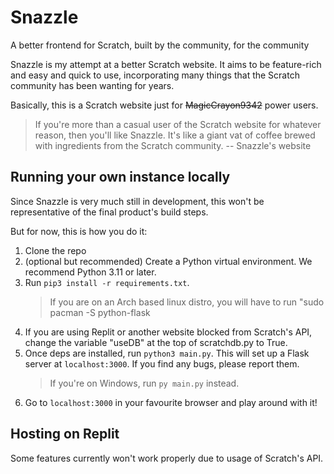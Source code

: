 # Snazzle
A better frontend for Scratch, built by the community, for the community

Snazzle is my attempt at a better Scratch website. It aims to be feature-rich and easy and quick to use, incorporating many things that the Scratch community has been wanting for years.

Basically, this is a Scratch website just for <s>MagicCrayon9342</s> power users.

> If you're more than a casual user of the Scratch website for whatever reason, then you'll like Snazzle.
> It's like a giant vat of coffee brewed with ingredients from the Scratch community.
-- Snazzle's website

## Running your own instance locally
Since Snazzle is very much still in development, this won't be representative of the final product's build steps.

But for now, this is how you do it:
1. Clone the repo
2. (optional but recommended) Create a Python virtual environment. We recommend Python 3.11 or later.
3. Run `pip3 install -r requirements.txt`.
   > If you are on an Arch based linux distro, you will have to run "sudo pacman -S python-flask
4. If you are using Replit or another website blocked from Scratch's API, change the variable "useDB" at the top of scratchdb.py to True.
5. Once deps are installed, run `python3 main.py`. This will set up a Flask server at `localhost:3000`. If you find any bugs, please report them.
   > If you're on Windows, run `py main.py` instead.
6. Go to `localhost:3000` in your favourite browser and play around with it!

## Hosting on Replit
Some features currently won't work properly due to usage of Scratch's API.
